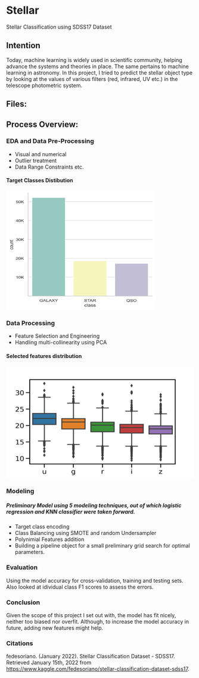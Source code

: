 # Stellar
Stellar Classification using SDSS17 Dataset
 
## Intention
Today, machine learning is widely used in scientific community, helping advance the systems and theories in place. The same pertains to machine learning in astronomy. In this project, I tried to predict the stellar object type by looking at the values of various filters (red, infrared, UV etc.) in the telescope photometric system.


## Files:


## Process Overview:

### EDA and Data Pre-Processing
- Visual and numerical
- Outlier treatment
- Data Range Constraints etc.

#### Target Classes Distibution
<img src="https://github.com/harshbaberwal21/Stellar-Classification/blob/c5097dbf5506dc1817246b1ff5b7377a89e8254b/Class_Dist.png" width="400" height="320">


### Data Processing
- Feature Selection and Engineering
- Handling multi-collinearity using PCA

#### Selected features distribution
<img src="https://github.com/harshbaberwal21/Stellar-Classification/blob/d29dd2879b274ac51a61e7923aedce1ca60ed3cd/Features_BoxPlot.png" width="550" height="300">

### Modeling
##### Preliminary Model using 5 modeling techniques, out of which logistic regression and KNN classifier were taken forward.
- Target class encoding
- Class Balancing using SMOTE and random Undersampler
- Polynimial Features addition
- Building a pipeline object for a small preliminary grid search for optimal parameters.

### Evaluation
Using the model accuracy for cross-validation, training and testing sets. Also looked at idividual class F1 scores to assess the errors.

### Conclusion
Given the scope of this project I set out with, the model has fit nicely, neither too biased nor overfit. Although, to increase the model accuracy in future, adding new features might help.

### Citations
fedesoriano. (January 2022). Stellar Classification Dataset - SDSS17. Retrieved January 15th, 2022 from https://www.kaggle.com/fedesoriano/stellar-classification-dataset-sdss17.
